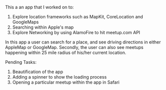 This a an app that I worked on to:
1) Explore location frameworks such as MapKit, CoreLocation and GoogleMaps 
2) Searching within Apple's map
3) Explore Networking by using AlamoFire to hit meetup.com API

In this app a user can search for a place, and see driving directions in either AppleMap or GoogleMap. Secondly, the user can also see meetups happening within 25 mile radius of his/her current location.

Pending Tasks:
1) Beautification of the app
2) Adding a spinner to show the loading process
3) Opening a particular meetup within the app in Safari
